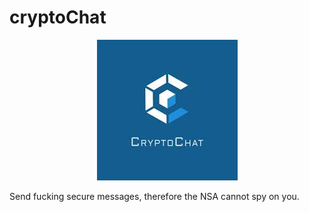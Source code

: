 # cryptoChat

<div style="text-align:center"><img src ="images/fuckingLogo.jpeg" /></div>

Send fucking secure messages, therefore the NSA cannot spy on you.
